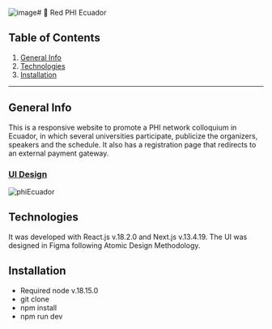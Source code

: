 ![image](https://github.com/MAlexGG/phi-ecuador/assets/73828751/05f0640d-0aa7-4f8c-9b82-89f30059b3f2)# :city_sunset: Red PHI Ecuador

## Table of Contents
1. [General Info](#general-info)
2. [Technologies](#technologies)
3. [Installation](#installation)

***
## General Info

This is a responsive website to promote a PHI network colloquium in Ecuador, in which several universities participate, publicize the organizers, speakers and the schedule. It also has a registration page that redirects to an external payment gateway.

### [UI Design](https://www.figma.com/proto/DZX9DselgRidAd3aDq54IP/Personal-Projects?type=design&node-id=1101-403&t=nyQ0SKXeAyPu295g-1&scaling=scale-down&page-id=1101%3A402&starting-point-node-id=1101%3A403&show-proto-sidebar=1&mode=design)

![phiEcuador](https://github.com/MAlexGG/phi-ecuador/assets/73828751/1abbc267-d2f1-40c1-8e39-8216989aad7d)

## Technologies
It was developed with React.js v.18.2.0 and Next.js v.13.4.19. The UI was designed in Figma following Atomic Design Methodology.

## Installation
- Required node v.18.15.0
- git clone <repository>
- npm install
- npm run dev
